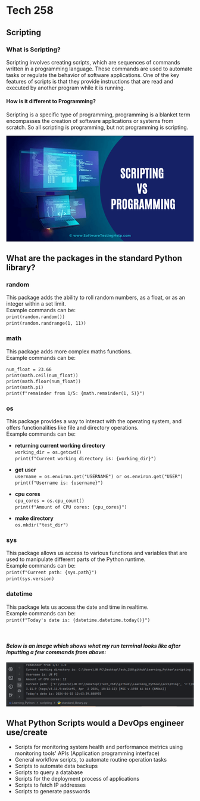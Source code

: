 # Tech 258

## Scripting

### What is Scripting?

Scripting involves creating scripts, which are sequences of commands written in a programming language. These commands are used to automate tasks or regulate the behavior of software applications.
One of the key features of scripts is that they provide instructions that are read and executed by another program while it is running.

#### How is it different to Programming?

Scripting is a specific type of programming, programming is a blanket term encompasses the creation of software applications or systems from scratch. 
So all scripting is programming, but not programming is scripting.

![Scripting-vs-Programming-1.png](Scripting-vs-Programming-1.png)

## What are the packages in the standard Python library?

### random
This package adds the ability to roll random numbers, as a float, or as an integer within a set limit.
<br>Example commands can be:
<br>`print(random.random())`
<br>`print(random.randrange(1, 11))`

### math
This package adds more complex maths functions.
<br>Example commands can be:
```
num_float = 23.66
print(math.ceil(num_float))
print(math.floor(num_float))
print(math.pi)
print(f"remainder from 1/5: {math.remainder(1, 5)}")
```
### os
This package provides a way to interact with the operating system, and offers functionalities like file and directory operations.
<br>Example commands can be:
* **returning current working directory**
<br> `working_dir = os.getcwd()`
<br> `print(f"Current working directory is: {working_dir}")`


* **get user**
<br>`username = os.environ.get("USERNAME") or os.environ.get("USER")`
<br>`print(f"Username is: {username}")`


* **cpu cores**
<br>`cpu_cores = os.cpu_count()`
<br>`print(f"Amount of CPU cores: {cpu_cores}")`


* **make directory**
<br>`os.mkdir("test_dir")`



### sys
This package allows us access to various functions and variables that are used to manipulate different parts of the Python runtime.
<br>Example commands can be:
<br>`print(f"Current path: {sys.path}")`
<br>`print(sys.version)`


### datetime
This package lets us access the date and time in realtime.
<br>Example commands can be:
<br>`print(f"Today's date is: {datetime.datetime.today()}")`
<br>
<br>
<br>
#### *Below is an image which shows what my run terminal looks like after inputting a few commands from above:* 
![screenshot_of_terminal_scripting.png](screenshot_of_terminal_scripting.png)

## What Python Scripts would a DevOps engineer use/create

* Scripts for monitoring system health and performance metrics using monitoring tools' APIs (Application programming interface)
* General workflow scripts, to automate routine operation tasks
* Scripts to automate data backups 
* Scripts to query a database
* Scripts for the deployment process of applications
* Scripts to fetch IP addresses
* Scripts to generate passwords

